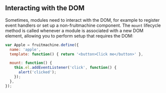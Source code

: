 ## Interacting with the DOM

Sometimes, modules need to interact with the DOM, for example to register event handlers or set up a non-fruitmachine component. The `mount` lifecycle method is called whenever a module is associated with a new DOM element, allowing you to perform setup that requires the DOM:

```js
var Apple = fruitmachine.define({
  name: 'apple',
  template: function() { return '<button>Click me</button>' },

  mount: function() {
    this.el.addEventListener('click', function() {
      alert('clicked');
    });
  },
});
```
